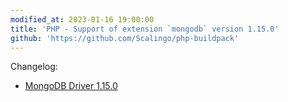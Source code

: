 ```yaml
---
modified_at: 2023-01-16 19:00:00
title: 'PHP - Support of extension `mongodb` version 1.15.0'
github: 'https://github.com/Scalingo/php-buildpack'
---
```


Changelog:

* [MongoDB Driver 1.15.0](https://github.com/mongodb/mongo-php-driver/releases/tag/1.15.0)
